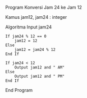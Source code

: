 Program Konversi Jam 24 ke Jam 12

Kamus
    jam12, jam24 : integer

Algoritma
    Input jam24

    If jam24 % 12 == 0
        jam12 = 12
    Else
        jam12 = jam24 % 12
    End If

    If jam24 < 12
        Output jam12 and " AM"
    Else
        Output jam12 and " PM"
    End If
End Program
